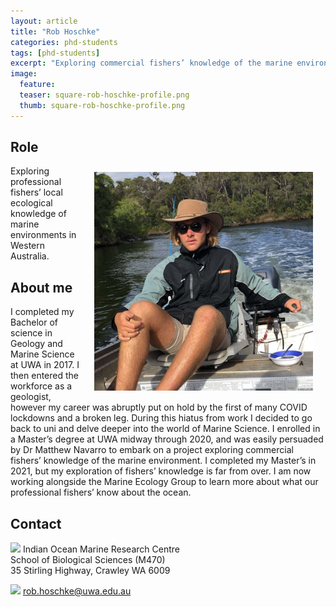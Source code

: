 ```yaml
---
layout: article
title: "Rob Hoschke"
categories: phd-students
tags: [phd-students]
excerpt: "Exploring commercial fishers’ knowledge of the marine environment"
image:
  feature: 
  teaser: square-rob-hoschke-profile.png
  thumb: square-rob-hoschke-profile.png
---
```

## Role
<img src='/images/square-rob-hoschke-profile.png' align='right' width="350" hspace="20" vspace="10">
Exploring professional fishers’ local ecological knowledge of marine environments in Western Australia.

## About me
I completed my Bachelor of science in Geology and Marine Science at UWA in 2017. I then entered the workforce as a geologist, however my career was abruptly put on hold by the first of many COVID lockdowns and a broken leg. During this hiatus from work I decided to go back to uni and delve deeper into the world of Marine Science. I enrolled in a Master’s degree at UWA midway through 2020, and was easily persuaded by Dr Matthew Navarro to embark on a project exploring commercial fishers’ knowledge of the marine environment. I completed my Master’s in 2021, but my exploration of fishers’ knowledge is far from over. I am now working alongside the Marine Ecology Group to learn more about what our professional fishers’ know about the ocean.

## Contact
<img src='/images/icons/building-regular.svg' width="15px"> Indian Ocean Marine Research Centre <br>
School of Biological Sciences (M470)<br>
35 Stirling Highway, Crawley WA 6009

<img src='/images/icons/envelope-regular.svg' width="15px"> <a href="mailto:rob.hoschke@uwa.edu.au"> rob.hoschke@uwa.edu.au</a><br>
